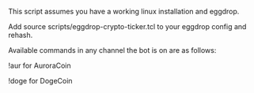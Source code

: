 This script assumes you have a working linux installation and eggdrop.

Add source scripts/eggdrop-crypto-ticker.tcl to your eggdrop config and rehash.

Available commands in any channel the bot is on are as follows:

!aur for AuroraCoin

!doge for DogeCoin
